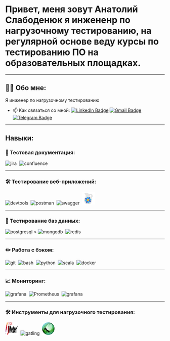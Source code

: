 # Привет, меня зовут Анатолий Слабоденюк я инжененр по нагрузочному тестированию, на регулярной основе веду курсы по тестированию ПО на образовательных площадках.
---

## 👨‍💻 Обо мне:

Я инженер по нагрузочному тестированию

- 📫 Как связаться со мной:
[![LinkedIn Badge](https://img.shields.io/badge/-@anatolyslabodenyuk-blue?style=flat&logo=LinkedIn&logoColor=white)](https://www.linkedin.com/in/anatolyslabodenyuk/) 
[![Gmail Badge](https://img.shields.io/badge/-Gmail-red?style=flat&logo=Gmail&logoColor=white)](mailto:slabodenyukanatoly@gmail.com) 
[![Telegram Badge](https://img.shields.io/badge/-Slabodenyuk_Anatoly-blue?style=flat&logo=Telegram&logoColor=white)](https://t.me/Slabodenyuk_Anatoly/) 

---

## Навыки:

### 📁 Тестовая документация:

<div>
  <img src="https://cdn.jsdelivr.net/gh/devicons/devicon/icons/jira/jira-original.svg" title="jira" alt="jira" width="40" height="40"/>&nbsp
  <img src="https://cdn.jsdelivr.net/gh/devicons/devicon/icons/confluence/confluence-original-wordmark.svg" title="confluence" alt="confluence" width="40" height="40"/>&nbsp
</div>

---

### 🛠 Тестирование веб-приложений:

<div>
  <img src="https://d33wubrfki0l68.cloudfront.net/38b5c953a4667366685d55db55d057c86db1fc54/a0fdc/static/acae6b24d940347661ca901ea07f47c1/chrome-dev-logo-icon.png" title="devtools" alt="devtools" width="40" height="40"/>&nbsp
  <img src="https://seeklogo.com/images/P/postman-logo-0087CA0D15-seeklogo.com.png" title="postman" alt="postman" width="40" height="40"/>&nbsp
  <img src="https://cdn.jsdelivr.net/gh/devicons/devicon@latest/icons/swagger/swagger-original.svg" title="swagger" alt="swagger" width="40" height="40"/>&nbsp
  <img src="images\charles_proxy.png" title="charles_proxy" alt="charles_proxy" width="40" height="40"/>&nbsp
</div>

---

### 💾 Тестирование баз данных:

<div>
  <img src="https://cdn.jsdelivr.net/gh/devicons/devicon/icons/postgresql/postgresql-original.svg" title="postgresql" alt="postgresql" width="40" height="40"/>&nbsp>
  <img src="https://cdn.jsdelivr.net/gh/devicons/devicon/icons/mongodb/mongodb-original.svg" title="mongodb" alt="mongodb" width="40" height="40"/>&nbsp
  <img src="https://cdn.jsdelivr.net/gh/devicons/devicon@latest/icons/redis/redis-original-wordmark.svg" title="redis" alt="redis" width="40" height="40"/>&nbsp
</div>

---

### ✏️ Работа с бэком:

<div>
  <img src="https://cdn.jsdelivr.net/gh/devicons/devicon/icons/git/git-original.svg" title="git" alt="git" width="40" height="40"/>&nbsp
  <img src="https://upload.wikimedia.org/wikipedia/commons/thumb/4/4b/Bash_Logo_Colored.svg/1024px-Bash_Logo_Colored.svg.png?20180723054350" title="bash" alt="bash" width="40" height="40"/>&nbsp
  <img src="https://cdn.jsdelivr.net/gh/devicons/devicon/icons/python/python-original.svg" title="python" alt="python" width="40" height="40"/>&nbsp
  <img src="https://cdn.jsdelivr.net/gh/devicons/devicon/icons/scala/scala-original.svg" title="scala" alt="scala" width="40" height="40"/>&nbsp
  <img src="https://cdn.jsdelivr.net/gh/devicons/devicon/icons/docker/docker-original.svg" title="docker" alt="docker" width="40" height="40"/>&nbsp
</div>

---

### 📈 Мониторинг:
<div>
  <img src="https://cdn.jsdelivr.net/gh/devicons/devicon/icons/grafana/grafana-original.svg" title="grafana" alt="grafana" width="40" height="40"/>&nbsp
  <img src="https://upload.wikimedia.org/wikipedia/commons/thumb/3/38/Prometheus_software_logo.svg/115px-Prometheus_software_logo.svg.png" title="Prometheus" alt="Prometheus" width="40" height="40"/>&nbsp
  <img src="https://cdn.jsdelivr.net/gh/devicons/devicon/icons/influxdb/influxdb-original.svg" title="influxDb" alt="grafana" width="40" height="40"/>&nbsp
<div>

---

### 🛠 Инструменты для нагрузочного тестирования:

<div>
  <img src="images\jmeter.svg" title="jmeter" alt="jmeter" width="40" height="40"/>&nbsp
  <img src="https://cdn.jsdelivr.net/gh/devicons/devicon@latest/icons/gatling/gatling-original.svg" title="gatling" alt="gatling" width="40" height="40"/>&nbsp
  <img src="images\locust.png" title="locust" alt="locust" width="40" height="40"/>&nbsp
<div>
